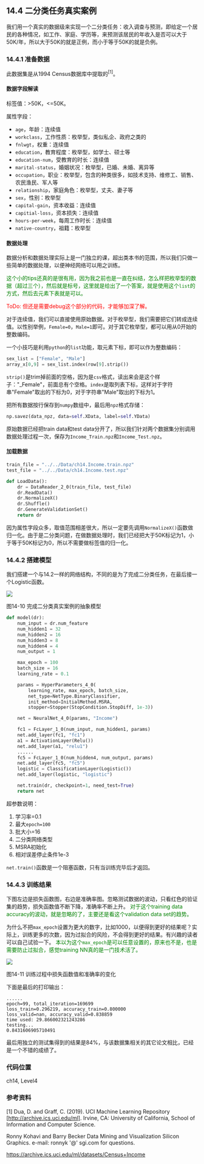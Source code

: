 <!--Copyright © Microsoft Corporation. All rights reserved.
  适用于[License](https://github.com/Microsoft/ai-edu/blob/master/LICENSE.md)版权许可-->

## 14.4 二分类任务真实案例

我们用一个真实的数据级来实现一个二分类任务：收入调查与预测，即给定一个居民的各种情况，如工作、家庭、学历等，来预测该居民的年收入是否可以大于50K/年，所以大于50K的就是正例，而小于等于50K的就是负例。

### 14.4.1 准备数据

此数据集是从1994 Census数据库中提取的$^{[1]}$。

#### 数据字段解读

标签值：>50K，<=50K。

属性字段：

- `age`，年龄：连续值
- `workclass`，工作性质：枚举型，类似私企、政府之类的
- `fnlwgt`，权重：连续值
- `education`，教育程度：枚举型，如学士、硕士等
- `education-num`，受教育的时长：连续值
- `marital-status`，婚姻状况：枚举型，已婚、未婚、离异等
- `occupation`，职业：枚举型，包含的种类很多，如技术支持、维修工、销售、农民渔民、军人等
- `relationship`，家庭角色：枚举型，丈夫、妻子等
- `sex`，性别：枚举型
- `capital-gain`，资本收益：连续值
- `capitial-loss`，资本损失：连续值
- `hours-per-week`，每周工作时长：连续值
- `native-country`，祖籍：枚举型

#### 数据处理

数据分析和数据处理实际上是一门独立的课，超出类本书的范围，所以我们只做一些简单的数据处理，以便神经网络可以用之训练。

<font color=green> 这个小的tips还真的是很有用，因为我之前也是一直在纠结，怎么样把枚举型的数据（超过三个），然后就是标号，这里就是给出了一个答案，就是使用这个`list`的方式，然后去元素下表就是可以。</font>

<font color=red> ToDo: 但还是需要debug这个部分的代码，才能够加深了解。</font>

对于连续值，我们可以直接使用原始数据。对于枚举型，我们需要把它们转成连续值。以性别举例，`Female=0`，`Male=1`即可。对于其它枚举型，都可以用从0开始的整数编码。

一个小技巧是利用`python`的`list`功能，取元素下标，即可以作为整数编码：

```Python
sex_list = ["Female", "Male"]
array_x[0,9] = sex_list.index(row[9].strip())
```

`strip()`是trim掉前面的空格，因为是`csv`格式，读出来会是这个样子："_Female"，前面总有个空格。`index`是取列表下标，这样对于字符串"Female"取出的下标为0，对于字符串"Male"取出的下标为1。

把所有数据按行保存到`numpy`数组中，最后用`npz`格式存储：
```Python
np.savez(data_npz, data=self.XData, label=self.YData)
```
原始数据已经把train data和test data分开了，所以我们针对两个数据集分别调用数据处理过程一次，保存为`Income_Train.npz`和`Income_Test.npz`。

#### 加载数据

```Python
train_file = "../../Data/ch14.Income.train.npz"
test_file = "../../Data/ch14.Income.test.npz"

def LoadData():
    dr = DataReader_2_0(train_file, test_file)
    dr.ReadData()
    dr.NormalizeX()
    dr.Shuffle()
    dr.GenerateValidationSet()
    return dr
```

因为属性字段众多，取值范围相差很大，所以一定要先调用`NormalizeX()`函数做归一化。由于是二分类问题，在做数据处理时，我们已经把大于50K标记为1，小于等于50K标记为0，所以不需要做标签值的归一化。

### 14.4.2 搭建模型

我们搭建一个与14.2一样的网络结构，不同的是为了完成二分类任务，在最后接一个Logistic函数。

<img src="../Images/14/income_net.png" />

图14-10 完成二分类真实案例的抽象模型

```Python
def model(dr):
    num_input = dr.num_feature
    num_hidden1 = 32
    num_hidden2 = 16
    num_hidden3 = 8
    num_hidden4 = 4
    num_output = 1

    max_epoch = 100
    batch_size = 16
    learning_rate = 0.1

    params = HyperParameters_4_0(
        learning_rate, max_epoch, batch_size,
        net_type=NetType.BinaryClassifier,
        init_method=InitialMethod.MSRA,
        stopper=Stopper(StopCondition.StopDiff, 1e-3))

    net = NeuralNet_4_0(params, "Income")

    fc1 = FcLayer_1_0(num_input, num_hidden1, params)
    net.add_layer(fc1, "fc1")
    a1 = ActivationLayer(Relu())
    net.add_layer(a1, "relu1")
    ......
    fc5 = FcLayer_1_0(num_hidden4, num_output, params)
    net.add_layer(fc5, "fc5")
    logistic = ClassificationLayer(Logistic())
    net.add_layer(logistic, "logistic")

    net.train(dr, checkpoint=1, need_test=True)
    return net
```

超参数说明：

1. 学习率=0.1
2. 最大`epoch=100`
3. 批大小=16
4. 二分类网络类型
5. MSRA初始化
6. 相对误差停止条件1e-3

`net.train()`函数是一个阻塞函数，只有当训练完毕后才返回。

### 14.4.3 训练结果

下图左边是损失函数图，右边是准确率图。忽略测试数据的波动，只看红色的验证集的趋势，损失函数值不断下降，准确率不断上升。 <font color=green> 对于这个training data accuracy的波动，就是忽略的了，主要还是看这个validation data set的趋势。</font>

为什么不把`max_epoch`设置为更大的数字，比如1000，以便得到更好的结果呢？实际上，训练更多的次数，因为过拟合的风险，不会得到更好的结果。有兴趣的读者可以自己试验一下。<font color=green> 本以为这个`max_epoch`是可以任意设置的，原来也不是，也是需要防止过拟合，感觉training NN真的是一门技术活了。</font>

<img src="../Images/14/income_loss.png" />

图14-11 训练过程中损失函数值和准确率的变化

下面是最后的打印输出：

```
......
epoch=99, total_iteration=169699
loss_train=0.296219, accuracy_train=0.800000
loss_valid=nan, accuracy_valid=0.838859
time used: 29.866002321243286
testing...
0.8431606905710491
```

最后用独立的测试集得到的结果是84%，与该数据集相关的其它论文相比，已经是一个不错的成绩了。

### 代码位置

ch14, Level4

### 参考资料

[1] Dua, D. and Graff, C. (2019). UCI Machine Learning Repository [http://archive.ics.uci.edu/ml]. Irvine, CA: University of California, School of Information and Computer Science. 

Ronny Kohavi and Barry Becker 
Data Mining and Visualization 
Silicon Graphics. 
e-mail: ronnyk '@' sgi.com for questions. 

https://archive.ics.uci.edu/ml/datasets/Census+Income
